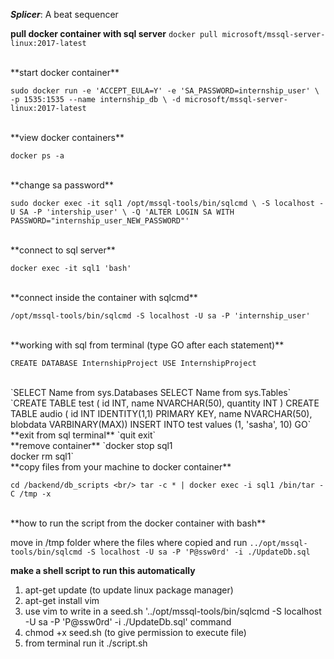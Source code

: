 ***Splicer***: A beat sequencer

**pull docker container with sql server**
`docker pull microsoft/mssql-server-linux:2017-latest`

<br/>
**start docker container**

`sudo docker run -e 'ACCEPT_EULA=Y' -e 'SA_PASSWORD=internship_user' \
   -p 1535:1535 --name internship_db \
   -d microsoft/mssql-server-linux:2017-latest`

<br/>
**view docker containers**

`docker ps -a`

<br/>
**change sa password**

`sudo docker exec -it sql1 /opt/mssql-tools/bin/sqlcmd \
   -S localhost -U SA -P 'intership_user' \
   -Q 'ALTER LOGIN SA WITH PASSWORD="internship_user_NEW_PASSWORD"'`

<br/>
**connect to sql server**

`docker exec -it sql1 'bash'`

<br/>
**connect inside the container with sqlcmd**

`/opt/mssql-tools/bin/sqlcmd -S localhost -U sa -P 'internship_user'`

<br/>
**working with sql from terminal (type GO after each statement)**

`CREATE DATABASE InternshipProject
USE InternshipProject`

<br/>
`SELECT Name from sys.Databases
SELECT Name from sys.Tables`

<br/>
`CREATE TABLE test ( id INT, name NVARCHAR(50), quantity INT )
CREATE TABLE audio ( id INT IDENTITY(1,1) PRIMARY KEY, name NVARCHAR(50), blobdata VARBINARY(MAX))
INSERT INTO test values (1, 'sasha', 10)
GO`

<br/>
**exit from sql terminal**
`quit
exit`

<br/>
**remove container**
`docker stop sql1
<br/>
docker rm sql1`

<br/>
**copy files from your machine to docker container**

`cd /backend/db_scripts <br/>
tar -c * | docker exec -i sql1 /bin/tar -C /tmp -x`

<br/>
**how to run the script from the docker container with bash**

move in /tmp folder where the files where copied and run
`../opt/mssql-tools/bin/sqlcmd -S localhost -U sa -P 'P@ssw0rd' -i ./UpdateDb.sql`


**make a shell script to run this automatically** 
1. apt-get update (to update linux package manager)
2. apt-get install vim
3. use vim to write in a seed.sh '../opt/mssql-tools/bin/sqlcmd -S localhost -U sa -P 'P@ssw0rd' -i ./UpdateDb.sql' command
4. chmod +x seed.sh (to give permission to execute file)
5. from terminal run it ./script.sh
